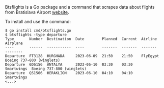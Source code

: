 Btsflights is a Go package and a command that scrapes data about flights from Bratislava Airport [website](https://www.bts.aero/).

To install and use the command:

```
$ go install cmd/btsflights.go
$ btsflights -type departure
Type       Number  Destination  Date        Planned  Current  Airline     Airplane
----       ------  -----------  ----        -------  -------  -------     --------
Departure  FT3128  HURGHADA     2023-06-09  21:50    21:50    FlyEgypt    Boeing 737-800 (winglets)
Departure  6D6156  ANTALYA      2023-06-10  03:30    03:30    Smartwings  Boeing 737-800 (winglets)
Departure  QS1506  HERAKLION    2023-06-10  04:10    04:10    Smartwings
<...>
```
